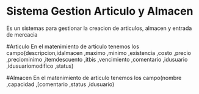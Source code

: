 # Sistema Gestion Articulo y Almacen
Es un sistemas para gestionar la creacion de articulos, almacen y entrada de mercacia

#Articulo
En el matenimiento de articulo tenemos los campo(descripcion,idalmacen
      ,maximo
      ,minimo
      ,existencia
      ,costo
      ,precio
      ,preciominimo
      ,itemdescuento
      ,itbis
      ,vencimiento
      ,comentario
      ,idusuario
      ,idusuariomodifico
      ,status)
     
#Almacen
En el matenimiento de articulo tenemos los campo(nombre
,capacidad
,[comentario
 ,status
 ,idusuario)
